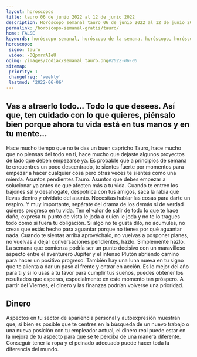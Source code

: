 ```yaml
---
layout: horoscopos
title: tauro 06 de junio 2022 al 12 de junio 2022 
description: Horóscopo semanal tauro 06 de junio 2022 al 12 de junio 2022. Vas a atraerlo todo… Todo lo que desees. Así que, ten cuidado con lo que quieres, piénsalo bien porque ahora tu vida está en tus manos y en tu mente…
permalink: /horoscopo-semanal-gratis/tauro/
home: FALSE
keywords: horóscopo semanal, horóscopo de la semana, horóscopo, horóscopo gratis,horóscopos, horóscopo esperanza gracia, horoscopos tauro la semana, horóscopos gratis, Tarot, Astrologia, Zodíaco, tauro, horoscopo gratis, semanal
horoscopo:
 signo: tauro
 video: -DQpmrrAIeU
ogimg: /images/zodiac/semanal_tauro.png#2022-06-06
sitemap:
 priority: 1
 changefreq: 'weekly'
 lastmod: '2022-06-06'
---
```




## Vas a atraerlo todo… Todo lo que desees. Así que, ten cuidado con lo que quieres, piénsalo bien porque ahora tu vida está en tus manos y en tu mente…

Hace mucho tiempo que no te das un buen capricho Tauro, hace mucho que no piensas del todo en ti, hace mucho que dejaste algunos proyectos de lado que deben empezarse ya. Es probable que a principios de semana te encuentres un poco descentrado, te sientes fuerte por momentos para empezar a hacer cualquier cosa pero otras veces te sientes como una mierda. Asuntos pendientes Tauro. Asuntos que debes empezar a solucionar ya antes de que afecten más a tu vida. Cuando te entren los bajones sal y desahógate, despotrica con tus amigos, saca la rabia que llevas dentro y olvídate del asunto. Necesitas hablar las cosas para darte un respiro. Y muy importante, sepárate del drama de los demás si de verdad quieres progreso en tu vida. Ten el valor de salir de todo lo que te hace daño, expresa tu punto de vista le joda a quien le joda y no te lo tragues todo como si fuera tu obligación. Si algo no te gusta dilo, no acumules, no creas que estás hecho para aguantar porque no tienes por qué aguantar nada. Cuando te sientas arriba aprovéchalo, no vuelvas a posponer planes, no vuelvas a dejar conversaciones pendientes, hazlo. Simplemente hazlo.
La semana que comienza podría ser un punto decisivo con un maravilloso aspecto entre el aventurero Júpiter y el intenso Plutón abriendo camino para hacer un positivo progreso. También hay una luna nueva en tu signo que te alienta a dar un paso al frente y entrar en acción. Es lo mejor del año para ti y si lo usas a tu favor para cumplir tus sueños, puedes obtener los resultados que esperas, especialmente en este momento tan próspero. A partir del Viernes, el dinero y las finanzas podrían volverse una prioridad.

## Dinero

Aspectos en tu sector de apariencia personal y autoexpresión muestran que, si bien es posible que te centres en la búsqueda de un nuevo trabajo o una nueva posición con tu empleador actual, el dinero real puede estar en la mejora de tu aspecto para que se te perciba de una manera diferente. Conseguir tener la ropa y el peinado adecuado puede hacer toda la diferencia del mundo.